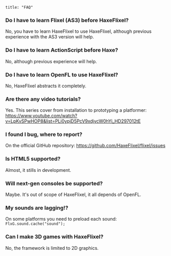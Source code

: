 ```
title: "FAQ"
```

### Do I have to learn Flixel (AS3) before HaxeFlixel?
No, you have to learn HaxeFlixel to use HaxeFlixel, although previous experience with the AS3 version will help.

### Do I have to learn ActionScript before Haxe?
No, although previous experience will help.

### Do I have to learn OpenFL to use HaxeFlixel?
No, HaxeFlixel abstracts it completely.

### Are there any video tutorials?
Yes. This series cover from installation to prototyping a platformer: https://www.youtube.com/watch?v=LpKvSPwHOP8&list=PLi0ypjD5PcV9xdjycW0hYi_HD297012tE

### I found I bug, where to report?
On the official GitHub repository: https://github.com/HaxeFlixel/flixel/issues

### Is HTML5 supported?
Almost, it stills in development.

### Will next-gen consoles be supported?
Maybe. It's out of scope of HaxeFlixel, it all depends of OpenFL.

### My sounds are lagging!?
On some platforms you need to preload each sound: `FlxG.sound.cache("sound");`

### Can I make 3D games with HaxeFlixel?
No, the framework is limited to 2D graphics.
